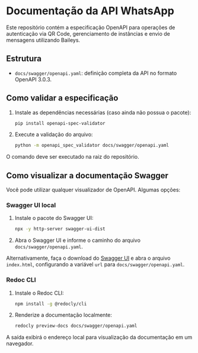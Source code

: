 # Documentação da API WhatsApp

Este repositório contém a especificação OpenAPI para operações de autenticação via QR Code, gerenciamento de instâncias e envio de mensagens utilizando Baileys.

## Estrutura

- `docs/swagger/openapi.yaml`: definição completa da API no formato OpenAPI 3.0.3.

## Como validar a especificação

1. Instale as dependências necessárias (caso ainda não possua o pacote):

   ```bash
   pip install openapi-spec-validator
   ```

2. Execute a validação do arquivo:

   ```bash
   python -m openapi_spec_validator docs/swagger/openapi.yaml
   ```

O comando deve ser executado na raiz do repositório.

## Como visualizar a documentação Swagger

Você pode utilizar qualquer visualizador de OpenAPI. Algumas opções:

### Swagger UI local

1. Instale o pacote do Swagger UI:

   ```bash
   npx -y http-server swagger-ui-dist
   ```

2. Abra o Swagger UI e informe o caminho do arquivo `docs/swagger/openapi.yaml`.

Alternativamente, faça o download do [Swagger UI](https://github.com/swagger-api/swagger-ui) e abra o arquivo `index.html`, configurando a variável `url` para `docs/swagger/openapi.yaml`.

### Redoc CLI

1. Instale o Redoc CLI:

   ```bash
   npm install -g @redocly/cli
   ```

2. Renderize a documentação localmente:

   ```bash
   redocly preview-docs docs/swagger/openapi.yaml
   ```

A saída exibirá o endereço local para visualização da documentação em um navegador.
